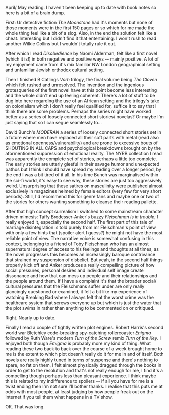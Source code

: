 April/ May reading. I haven't been keeping up to date with book notes so here is a bit of a brain dump. 

First: Ur detective fiction _The Moonstone_ had it's moments but none of those moments were in the first 150 pages or so which for me made the whole thing feel like a bit of a slog. Also, in the end the solution felt like a cheat. Interesting but I didn't find it that entertaining. I won't rush to read another Wilkie Collins but I wouldn't totally rule it out.

After which I read _Disobedience_ by Naomi Alderman, felt like a first novel (which it is!) in both negative and positive ways -- mainly positive. A lot of my enjoyment came from it's mix familiar NW London geographical setting and unfamiliar Jewish orthodox cultural setting. 

Then I finished B Catlings _Vorh_ trilogy, the final volume being _The Cloven_ which felt rushed and unresolved. The invention and the ingenious grotesqueries of the first novel have at this point become less interesting and the whole didn't end up feeling coherent. There's a lot of stuff to be dug into here regarding the use of an African setting and the trilogy's take on colonialism which I don't really feel qualified for, suffice it to say that I think there are some problems. Perhaps the series might have worked better as a series of loosely connected short stories/ novelas? Or maybe I'm just saying that so I can segue seamlessly to...

David Bunch's _MODERAN_ a series of loosely connected short stories set in a future where men have replaced all their soft parts with metal (read also as emotional openness/vulnerability) and are prone to excessive bouts of SHOUTING IN ALL CAPS and psychological breakdowns brought on by the aformentioned suppression of emotional reality. The NYRB collection I read was apparently the complete set of stories, perhaps a little too complete. The early stories are utterly gleeful in their savage humor and unexpected pathos but I think I should have spread my reading over a longer period, by the end I was a bit tired of it all. In his time Bunch was marginalised within the sci-fi world, it's easy to see why, these stories are just too aggressively weird. Unsurprising that these satires on masculinity were published almost exclusively in magazines helmed by female editors (very few for very short periods). Still, I'd recommend this for genre fans and maybe one or two of the stories for others wanting something to cleanse their reading pallette.

After that high concept surrealism I switched to some mainstream character driven mimesis: Taffy Brodesser-Anker's buzzy _Fleischman is in trouble_; I really enjoyed it, especially the second half. The first part of this tale of marriage disintegration is told purely from mr Fleischman's point of view with only a few hints that (spoiler alert I guess?) he might not have the most reliable point of view. The narrative voice is somewhat confusing in this context, belonging to a friend of Toby Fleischman who has an almost supernatural degree of access to his feelings and thoughts at all times, as the novel progresses this becomes an increasingly baroque contrivance that strained my suspension of disbelief. But yeah, in the second half things properly kick off and Anker produces a really compelling picture of how social pressures, personal desires and individual self image create dissonance and how that can mess up people and their relationships and the people around them. If I have a complaint it's that the broader social/ cultural pressures that the Fleischmans suffer under are only really glancingly questioned or examined, it felt a bit like my experience of watching Breaking Bad where I always felt that the worst crime was the healthcare system that screws everyone up but which is just the water that the plot swims in rather than anything to be commented on or critiqued.

Right. Nearly up to date.

Finally I read a couple of tightly written plot engines. Robert Harris's second world war Bletchley code-breaking spy-catching rollercoaster _Enigma_ followed by Ruth Ware's modern _Turn of the Screw_ remix _Turn of the Key_. I enjoyed both though _Emigma_ is probably more my kind of thing. What reading these two back to back over the course of a week brought home to me is the extent to which plot doesn't really do it for me in and of itself. Both novels are really highly tuned in terms of suspense and there's nothing to spare, no fat on them, I felt almost physically dragged through the books in order to get to the resolution and that's not really enough for me, I find it's a compelling though perhaps less than pleasant experience. I think maybe this is related to my indifference to spoilers -- if all you have for me is a twist ending then I'm not sure I'll bother thanks. I realise that this puts me at odds with most people, at least judging by how people freak out on the internet if you tell them what happens in a TV show.

OK. That was long.